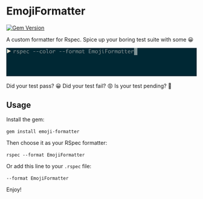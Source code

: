 # EmojiFormatter
[![Gem Version](https://badge.fury.io/rb/emoji-formatter.svg)](https://badge.fury.io/rb/emoji-formatter)

A custom formatter for Rspec. Spice up your boring test suite with some 😀

![emoji-formatter demo](demo.gif)

Did your test pass? 😀 Did your test fail? 😡 Is your test pending? 🔷

## Usage
Install the gem:

`gem install emoji-formatter`

Then choose it as your RSpec formatter:

`rspec --format EmojiFormatter`

Or add this line to your `.rspec` file:

`--format EmojiFormatter`

Enjoy!
